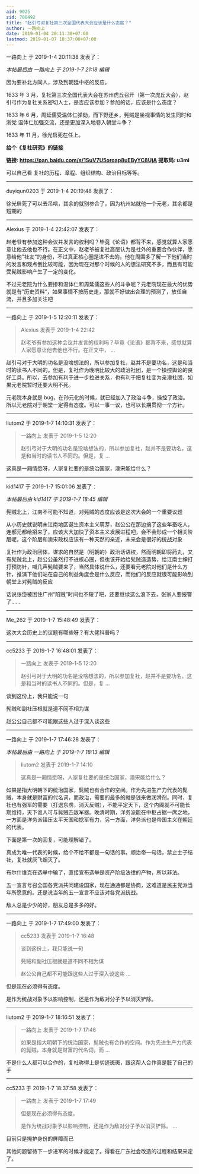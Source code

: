 ```yaml
---
aid: 9025
zid: 788492
title: "赵引弓对复社第三次全国代表大会应该是什么态度？"
author: 一路向上
date: 2019-01-04 20:11:38+07:00
lastmod: 2019-01-07 18:37:00+07:00
---
```


一路向上 于 2019-1-4 20:11:38 发表了：

_本帖最后由 一路向上 于 2019-1-7 21:18 编辑_

因为要补北方同人，涉及到朝廷中枢的反应。

1633 年 3 月，复社第三次全国代表大会在苏州虎丘召开（第一次虎丘大会），赵引弓作为复社关系密切人士，是否应该参加？参加的话，应该是什么态度？

1633 年 6 月，周延儒受温体仁弹劾，而下野还乡，髡贼是坐视事情的发生同时和
浙党
温体仁加强交流，还是更加深入地卷入朝堂斗争？

1633 年 11 月，徐光启死在任上。

**给个《复社研究》的链接**

**链接:
https://pan.baidu.com/s/1SuV7U5oroap8uEByYC8UjA
提取码: u3mi**

可以自己看 复社的历程、章程、组织结构、政治目标等等。

---

duyiqun0203 于 2019-1-4 20:19:48 发表了：

徐光启死了可以去吊唁，其余的就别参合了，因为杭州站就他一个元老，其余都是短期的

---

Alexius 于 2019-1-4 22:42:07 发表了：

赵老爷有参加这种会议并发言的权利吗？毕竟《论语》都背不来，感觉就算人家愿意让他去他也不行。在正文中，赵老爷被复社高层认为是社外的重要合作伙伴，愿意给他”社友“的身份，不过真正核心圈是进不去的。他在周围多了解一下他们当时的发言和观点倒比较可能，因为现在对那个时候的人的想法研究不多，而且有可能受髡贼影响产生了一定的变化。

不过元老院为什么要掺和温体仁和周延儒这些人的斗争呢？元老院现在最大的优势就是有”历史资料“，如果事情不按历史走，那就不好做出合理的预测了，放任自流，并且多加关注吧

---

一路向上 于 2019-1-5 12:20:11 发表了：

> Alexius 发表于 2019-1-4 22:42
>
> 赵老爷有参加这种会议并发言的权利吗？毕竟《论语》都背不来，感觉就算人家愿意让他去他也不行。在正文中， ...

赵引弓对于大明的功名是没啥想法的，所以参加复社，赵并不是要功名，这是和当时的读书人不同的。但是，复社作为晚明比较大的政治社团，是一个操控舆论的良好工具。所以，去参加有利于进一步拉进关系，也有利于把复社变为亲澳社团，如果元老院暂时还要大明不死。

元老院本身就是 bug，在孙元化的时候，就已经加入了政治斗争，操控了政治。所以元老院对于朝堂一定得有态度。可以一事一议，也可以长期贯彻一个方针。

---

liutom2 于 2019-1-7 14:10:31 发表了：

> 一路向上 发表于 2019-1-5 12:20
>
> 赵引弓对于大明的功名是没啥想法的，所以参加复社，赵并不是要功名，这是和当时的读书人不同的。但是，复 ...

这真是一厢情愿呀，人家复社要的是统治国家，澳宋能给什么？

---

kid1417 于 2019-1-7 15:01:06 发表了：

_本帖最后由 kid1417 于 2019-1-7 18:45 编辑_

髡贼北上，江南不可能不知道，对髡贼的态度应该是这次大会的一个重要议题

从小历史就说明末江南地区诞生资本主义萌芽，赵公公在那边搞了这些年蚕吃人，连郝元都给招来了，应该大大加快了资本主义发展进程吧，会不会形成一个相关阶层呢，这个阶层和澳宋政权应该有一种天然的亲近，未来会是很好的统战对象

复社作为政治团体，谋求的自然是（明朝的）政治话语权，然而明朝即将药丸，又有髡贼北上，赵公公虽然打不进核心圈，但也该开始给髡贼造造势，给江南士绅打打预防针，喊几声髡贼要来了，当然具体说什么，还要看元老院对他们是什么方针，推演下他们站在自己的利益角度会是什么反应，而他们的反应就很可能影响到朝堂上对髡贼的反应

话说张岱被困住广州“陷贼”时间也不短了吧，还要继续这么浪下去，张家人要报警了……

---

Me_262 于 2019-1-7 15:48:49 发表了：

这次大会历史上的议题有哪些呀？有大佬科普吗？

---

cc5233 于 2019-1-7 16:48:01 发表了：

> 一路向上 发表于 2019-1-5 12:20
>
> 赵引弓对于大明的功名是没啥想法的，所以参加复社，赵并不是要功名，这是和当时的读书人不同的。但是，复 ...

谈到这份上，我只能说一句

髡贼和副社压根就是道不同不相为谋

赵公公自己都不可能跟这些人过于深入谈这些

---

一路向上 于 2019-1-7 17:46:28 发表了：

_本帖最后由 一路向上 于 2019-1-7 18:13 编辑_

> liutom2 发表于 2019-1-7 14:10
>
> 这真是一厢情愿呀，人家复社要的是统治国家，澳宋能给什么？

如果是指大明朝下的统治国家，髨贼也有合作的空间。作为先进生产力代表的髨贼，本身就是财富的代名词，而政治，需要的最多的就是钱来做润滑剂。同时，复社也有强军的需要（打退东虏，消灭反贼），不能平定天下，这个内阁就不可能长期维持，天下谁人可与髨贼匹敌军器。晚清时期，洋务派能在中枢占据一席之地，一方面是洋务派镇压太平天国和捻军有力，另一方面，洋务派也是帝国主义在朝廷的代表。

下面是第一次的回复，可能理解错了。

真成为唯一代表的时候，给个不给不都是一句话的事。顺治帝一句话，禁止士子结社，复社就灰飞烟灭了。

布尔什维克在选举中输了，直接宣布选举是资产阶级法律的产物，所以非法。

五一宣言号召全国各党派共同建设国家，现在通通都是协商，这难道是民主党派当年所愿意的。还是说当年的五一宣言不应该对各党派统战。

敌人总是少少的好，朋友总是多多的好。

---

一路向上 于 2019-1-7 17:49:00 发表了：

> cc5233 发表于 2019-1-7 16:48
>
> 谈到这份上，我只能说一句
>
> 髡贼和副社压根就是道不同不相为谋
>
> 赵公公自己都不可能跟这些人过于深入谈这些 ...

但是现在必须得有态度。

是作为统战对象予以影响控制，还是作为敌对分子予以消灭铲除。

---

liutom2 于 2019-1-7 18:16:51 发表了：

> 一路向上 发表于 2019-1-7 17:46
>
> 如果是指大明朝下的统治国家，髨贼也有合作的空间。作为先进生产力代表的髨贼，本身就是财富的代名词，而 ...

不是什么人都可以合作的，复社称得上是劣迹斑斑，跟这帮人合作真是脏了自己的手

---

cc5233 于 2019-1-7 18:37:58 发表了：

> 一路向上 发表于 2019-1-7 17:49
>
> 但是现在必须得有态度。
>
> 是作为统战对象予以影响控制，还是作为敌对分子予以消灭铲除。 ...

目前只是掩护身份的屏障而已

其他问题留待下一步进军的时候才能定了。得看在广东社会改造的过程和结果来定了。

---
